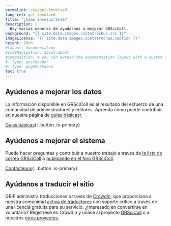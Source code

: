 ```yaml
---
permalink: /es/get-involved
lang-ref: get-involved
title: '¿Cómo involucrarse?'
description: |
  Hay varias maneras de ayudarnos a mejorar GRSciColl.
background: "{{ site.data.images.costatrochus.src }}"
imageLicense: "{{ site.data.images.costatrochus.caption }}"
height: 70vh
#layout: documentation
#sideNavigation: about.about
#composition: # you can extend the documentation layout with a custom composition
#- type: postHeader
#- type: pageMarkdown
toc: true
---
```


## Ayúdenos a mejorar los datos

La información disponible en GRSciColl es el resultado del esfuerzo de una comunidad de administradores y editores. Aprenda cómo puede contribuir en nuestra página de [ guías básicasr](/how-to).

[Guías básicas](/how-to){: .button .is-primary}

## Ayúdenos a mejorar el sistema

Puede hacer preguntas y contribuir a nuestro trabajo a través de[ la lista de correo GRSciColl](https://lists.gbif.org/mailman/listinfo/scientific-collections) o [publicando en el foro GRSciColl](https://discourse.gbif.org/c/grscicoll/29).

[Contáctenos](/contact){: .button .is-primary}

## Ayúdanos a traducir el sitio

GBIF administra traducciones a través de [CrowdIn](https://www.crowdin.com), que proporciona a nuestra comunidad [activa de traductores](https://www.gbif.org/translators) con soporte crítico a través de una licencia gratuita para su servicio. ¿Interesado en convertirse en voluntario? Regístrese en CrowdIn y únase al proyecto [GRSciColl](https://crowdin.com/project/grscicoll) o a nuestros [otros proyectos](https://crowdin.com/profile/gbif-informatics).
